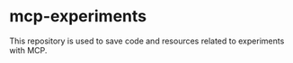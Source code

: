 # mcp-experiments

This repository is used to save code and resources related to experiments with MCP.